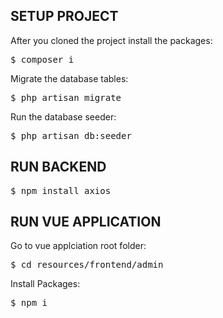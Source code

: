 ## SETUP PROJECT
<p>After you cloned the project install the packages:</p>
<pre>$ composer i</pre>

<p>Migrate the database tables:</p>
<pre>$ php artisan migrate</pre>

<p>Run the database seeder:</p>
<pre>$ php artisan db:seeder</pre>

## RUN BACKEND

<pre>$ npm install axios</pre>

## RUN VUE APPLICATION
<p>Go to vue applciation root folder:</p>
<pre>$ cd resources/frontend/admin</pre>

<p>Install Packages:</p>
<pre>$ npm i</pre>
